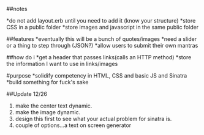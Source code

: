 ##notes

*do not add layout.erb until you need to add it (know your structure)
*store CSS in a public folder
*store images and javascript in the same public folder

##features
*eventually this will be a bunch of quotes/images
*need a slider or a thing to step through (JSON?)
*allow users to submit their own mantras

##how do i
*get a header that passes links(calls an HTTP method)
*store the information I want to use in links/images

#purpose
*solidify competency in HTML, CSS and basic JS and Sinatra
*build something for fuck's sake


##Update 12/26

1. make the center text dynamic.
2. make the image dynamic.
3. design this first to see what your actual problem for sinatra is.
4. couple of options...a text on screen generator
